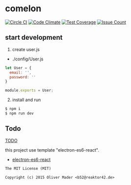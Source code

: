# comelon

[![Circle CI](https://circleci.com/gh/MaxMEllon/comelon.svg?style=svg)](https://circleci.com/gh/MaxMEllon/comelon)
[![Code Climate](https://codeclimate.com/github/MaxMEllon/comelon/badges/gpa.svg)](https://codeclimate.com/github/MaxMEllon/comelon)
[![Test Coverage](https://codeclimate.com/github/MaxMEllon/comelon/badges/coverage.svg)](https://codeclimate.com/github/MaxMEllon/comelon/coverage)
[![Issue Count](https://codeclimate.com/github/MaxMEllon/comelon/badges/issue_count.svg)](https://codeclimate.com/github/MaxMEllon/comelon)

## start development

1. create user.js

  - ./config/User.js
  ```js
  let User = {
    email: '',
    password: ''
  }

  module.exports = User;
  ```

2. install and run

  ```sh
  $ npm i
  $ npm run dev
  ```

## Todo

[TODO](./TODO.md)

this project use template "electron-es6-react".

- [electron-es6-react](https://github.com/b52/electron-es6-react)

```txt
The MIT License (MIT)

Copyright (c) 2015 Oliver Mader <b52@reaktor42.de>
```
